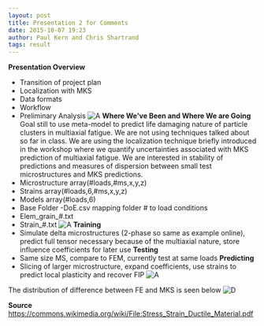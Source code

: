 ```yaml
---
layout: post
title: Presentation 2 for Comments
date: 2015-10-07 19:23
author: Paul Kern and Chris Shartrand
tags: result
---
```

<!-- Start Writing Below in Markdown -->
**Presentation Overview**
 - Transition of project plan​
 - Localization with MKS​
 - Data formats​
 - Workflow​
 - Preliminary Analysis
![A](/MIC-AL7075-PARTICLES/img/Presentation_Images/Pres2_Img3.png)
**Where We've Been and Where We are Going**
Goal still to use meta-model to predict life damaging nature of particle clusters in multiaxial fatigue. We are not using techniques talked about so far in class. We are using the localization technique briefly introduced in the workshop where we quantify uncertainties associated with MKS prediction of multiaxial fatigue.
We are interested in stability of predictions and measures of dispersion between small test microstructures and MKS predictions.
 - Microstructure array(#loads,#ms,x,y,z)
 - Strains array(#loads,6,#ms,x,y,z)
 - Models array(#loads,6)
 - Base Folder
 -DoE.csv mapping folder # to load conditions
 - Elem_grain_#.txt
 - Strain_#.txt
 ![A](/MIC-AL7075-PARTICLES/img/Presentation_Images/Pres2-Img1.png)
**Training**
 - Simulate delta microstructures (2-phase so same as example online), predict full tensor necessary because of the multiaxial nature, store influence coefficients for later use
**Testing**
 - Same size MS, compare to FEM, currently test at same loads
**Predicting**
 - Slicing of larger microstructure, expand coefficients, use strains to predict local plasticity and recover FIP
![A](/MIC-AL7075-PARTICLES/img/Presentation_Images/Pres2-Img2.png)

The distribution of difference between FE and MKS is seen below
![D](/MIC-AL7075-PARTICLES/img/Presentation_Images/KD-Tensor11-1.jpeg)

**Source**
https://commons.wikimedia.org/wiki/File:Stress_Strain_Ductile_Material.pdf
